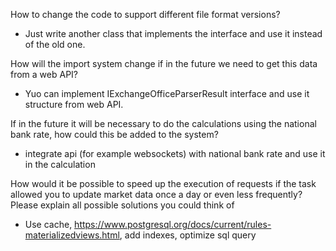 How to change the code to support different file format versions?
- Just write another class that implements the interface and use it instead of the old one.

How will the import system change if in the future we need to get this data from a web API?
- Yuo can implement IExchangeOfficeParserResult interface and use it structure from web API.

If in the future it will be necessary to do the calculations using the national bank rate, how could this be added to the system?
- integrate api (for example websockets) with national bank rate and use it in the calculation

How would it be possible to speed up the execution of requests if the task allowed you to update market data once a day or even less frequently? Please explain all possible solutions you could think of
- Use cache, https://www.postgresql.org/docs/current/rules-materializedviews.html, add indexes, optimize sql query  